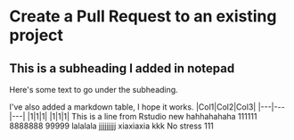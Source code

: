 # Create a Pull Request to an existing project

## This is a subheading I added in notepad
Here's some text to go under the subheading.

I've also added a markdown table, I hope it works.
|Col1|Col2|Col3|
|---|---|---|
|1|1|1|
|1|1|1|
This is a line from Rstudio
new
hahhahahaha
111111
8888888
99999
lalalala
jjjjjjjjj
xiaxiaxia
kkk
No stress
111